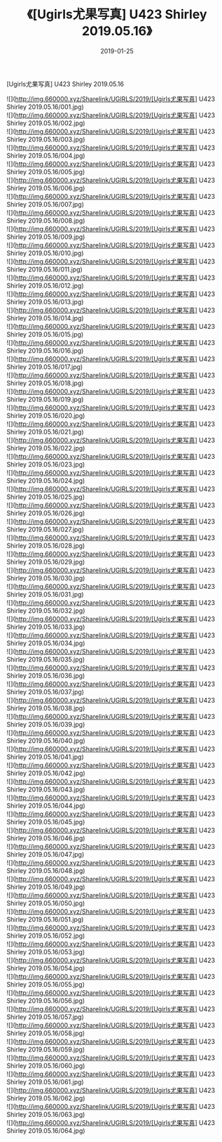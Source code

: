 ﻿---
layout: post
title:  《[Ugirls尤果写真] U423 Shirley 2019.05.16》
date:   2019-01-25
img: http://img.660000.xyz/Sharelink/UGIRLS/2019/[Ugirls尤果写真] U423 Shirley 2019.05.16/000.jpg
categories: [美女, 清纯, 唯美]
---

[Ugirls尤果写真] U423 Shirley 2019.05.16

 ![](http://img.660000.xyz/Sharelink/UGIRLS/2019/[Ugirls尤果写真] U423 Shirley 2019.05.16/001.jpg) <br>![](http://img.660000.xyz/Sharelink/UGIRLS/2019/[Ugirls尤果写真] U423 Shirley 2019.05.16/002.jpg) <br>![](http://img.660000.xyz/Sharelink/UGIRLS/2019/[Ugirls尤果写真] U423 Shirley 2019.05.16/003.jpg) <br>![](http://img.660000.xyz/Sharelink/UGIRLS/2019/[Ugirls尤果写真] U423 Shirley 2019.05.16/004.jpg) <br>![](http://img.660000.xyz/Sharelink/UGIRLS/2019/[Ugirls尤果写真] U423 Shirley 2019.05.16/005.jpg) <br>![](http://img.660000.xyz/Sharelink/UGIRLS/2019/[Ugirls尤果写真] U423 Shirley 2019.05.16/006.jpg) <br>![](http://img.660000.xyz/Sharelink/UGIRLS/2019/[Ugirls尤果写真] U423 Shirley 2019.05.16/007.jpg) <br>![](http://img.660000.xyz/Sharelink/UGIRLS/2019/[Ugirls尤果写真] U423 Shirley 2019.05.16/008.jpg) <br>![](http://img.660000.xyz/Sharelink/UGIRLS/2019/[Ugirls尤果写真] U423 Shirley 2019.05.16/009.jpg) <br>![](http://img.660000.xyz/Sharelink/UGIRLS/2019/[Ugirls尤果写真] U423 Shirley 2019.05.16/010.jpg) <br>![](http://img.660000.xyz/Sharelink/UGIRLS/2019/[Ugirls尤果写真] U423 Shirley 2019.05.16/011.jpg) <br>![](http://img.660000.xyz/Sharelink/UGIRLS/2019/[Ugirls尤果写真] U423 Shirley 2019.05.16/012.jpg) <br>![](http://img.660000.xyz/Sharelink/UGIRLS/2019/[Ugirls尤果写真] U423 Shirley 2019.05.16/013.jpg) <br>![](http://img.660000.xyz/Sharelink/UGIRLS/2019/[Ugirls尤果写真] U423 Shirley 2019.05.16/014.jpg) <br>![](http://img.660000.xyz/Sharelink/UGIRLS/2019/[Ugirls尤果写真] U423 Shirley 2019.05.16/015.jpg) <br>![](http://img.660000.xyz/Sharelink/UGIRLS/2019/[Ugirls尤果写真] U423 Shirley 2019.05.16/016.jpg) <br>![](http://img.660000.xyz/Sharelink/UGIRLS/2019/[Ugirls尤果写真] U423 Shirley 2019.05.16/017.jpg) <br>![](http://img.660000.xyz/Sharelink/UGIRLS/2019/[Ugirls尤果写真] U423 Shirley 2019.05.16/018.jpg) <br>![](http://img.660000.xyz/Sharelink/UGIRLS/2019/[Ugirls尤果写真] U423 Shirley 2019.05.16/019.jpg) <br>![](http://img.660000.xyz/Sharelink/UGIRLS/2019/[Ugirls尤果写真] U423 Shirley 2019.05.16/020.jpg) <br>![](http://img.660000.xyz/Sharelink/UGIRLS/2019/[Ugirls尤果写真] U423 Shirley 2019.05.16/021.jpg) <br>![](http://img.660000.xyz/Sharelink/UGIRLS/2019/[Ugirls尤果写真] U423 Shirley 2019.05.16/022.jpg) <br>![](http://img.660000.xyz/Sharelink/UGIRLS/2019/[Ugirls尤果写真] U423 Shirley 2019.05.16/023.jpg) <br>![](http://img.660000.xyz/Sharelink/UGIRLS/2019/[Ugirls尤果写真] U423 Shirley 2019.05.16/024.jpg) <br>![](http://img.660000.xyz/Sharelink/UGIRLS/2019/[Ugirls尤果写真] U423 Shirley 2019.05.16/025.jpg) <br>![](http://img.660000.xyz/Sharelink/UGIRLS/2019/[Ugirls尤果写真] U423 Shirley 2019.05.16/026.jpg) <br>![](http://img.660000.xyz/Sharelink/UGIRLS/2019/[Ugirls尤果写真] U423 Shirley 2019.05.16/027.jpg) <br>![](http://img.660000.xyz/Sharelink/UGIRLS/2019/[Ugirls尤果写真] U423 Shirley 2019.05.16/028.jpg) <br>![](http://img.660000.xyz/Sharelink/UGIRLS/2019/[Ugirls尤果写真] U423 Shirley 2019.05.16/029.jpg) <br>![](http://img.660000.xyz/Sharelink/UGIRLS/2019/[Ugirls尤果写真] U423 Shirley 2019.05.16/030.jpg) <br>![](http://img.660000.xyz/Sharelink/UGIRLS/2019/[Ugirls尤果写真] U423 Shirley 2019.05.16/031.jpg) <br>![](http://img.660000.xyz/Sharelink/UGIRLS/2019/[Ugirls尤果写真] U423 Shirley 2019.05.16/032.jpg) <br>![](http://img.660000.xyz/Sharelink/UGIRLS/2019/[Ugirls尤果写真] U423 Shirley 2019.05.16/033.jpg) <br>![](http://img.660000.xyz/Sharelink/UGIRLS/2019/[Ugirls尤果写真] U423 Shirley 2019.05.16/034.jpg) <br>![](http://img.660000.xyz/Sharelink/UGIRLS/2019/[Ugirls尤果写真] U423 Shirley 2019.05.16/035.jpg) <br>![](http://img.660000.xyz/Sharelink/UGIRLS/2019/[Ugirls尤果写真] U423 Shirley 2019.05.16/036.jpg) <br>![](http://img.660000.xyz/Sharelink/UGIRLS/2019/[Ugirls尤果写真] U423 Shirley 2019.05.16/037.jpg) <br>![](http://img.660000.xyz/Sharelink/UGIRLS/2019/[Ugirls尤果写真] U423 Shirley 2019.05.16/038.jpg) <br>![](http://img.660000.xyz/Sharelink/UGIRLS/2019/[Ugirls尤果写真] U423 Shirley 2019.05.16/039.jpg) <br>![](http://img.660000.xyz/Sharelink/UGIRLS/2019/[Ugirls尤果写真] U423 Shirley 2019.05.16/040.jpg) <br>![](http://img.660000.xyz/Sharelink/UGIRLS/2019/[Ugirls尤果写真] U423 Shirley 2019.05.16/041.jpg) <br>![](http://img.660000.xyz/Sharelink/UGIRLS/2019/[Ugirls尤果写真] U423 Shirley 2019.05.16/042.jpg) <br>![](http://img.660000.xyz/Sharelink/UGIRLS/2019/[Ugirls尤果写真] U423 Shirley 2019.05.16/043.jpg) <br>![](http://img.660000.xyz/Sharelink/UGIRLS/2019/[Ugirls尤果写真] U423 Shirley 2019.05.16/044.jpg) <br>![](http://img.660000.xyz/Sharelink/UGIRLS/2019/[Ugirls尤果写真] U423 Shirley 2019.05.16/045.jpg) <br>![](http://img.660000.xyz/Sharelink/UGIRLS/2019/[Ugirls尤果写真] U423 Shirley 2019.05.16/046.jpg) <br>![](http://img.660000.xyz/Sharelink/UGIRLS/2019/[Ugirls尤果写真] U423 Shirley 2019.05.16/047.jpg) <br>![](http://img.660000.xyz/Sharelink/UGIRLS/2019/[Ugirls尤果写真] U423 Shirley 2019.05.16/048.jpg) <br>![](http://img.660000.xyz/Sharelink/UGIRLS/2019/[Ugirls尤果写真] U423 Shirley 2019.05.16/049.jpg) <br>![](http://img.660000.xyz/Sharelink/UGIRLS/2019/[Ugirls尤果写真] U423 Shirley 2019.05.16/050.jpg) <br>![](http://img.660000.xyz/Sharelink/UGIRLS/2019/[Ugirls尤果写真] U423 Shirley 2019.05.16/051.jpg) <br>![](http://img.660000.xyz/Sharelink/UGIRLS/2019/[Ugirls尤果写真] U423 Shirley 2019.05.16/052.jpg) <br>![](http://img.660000.xyz/Sharelink/UGIRLS/2019/[Ugirls尤果写真] U423 Shirley 2019.05.16/053.jpg) <br>![](http://img.660000.xyz/Sharelink/UGIRLS/2019/[Ugirls尤果写真] U423 Shirley 2019.05.16/054.jpg) <br>![](http://img.660000.xyz/Sharelink/UGIRLS/2019/[Ugirls尤果写真] U423 Shirley 2019.05.16/055.jpg) <br>![](http://img.660000.xyz/Sharelink/UGIRLS/2019/[Ugirls尤果写真] U423 Shirley 2019.05.16/056.jpg) <br>![](http://img.660000.xyz/Sharelink/UGIRLS/2019/[Ugirls尤果写真] U423 Shirley 2019.05.16/057.jpg) <br>![](http://img.660000.xyz/Sharelink/UGIRLS/2019/[Ugirls尤果写真] U423 Shirley 2019.05.16/058.jpg) <br>![](http://img.660000.xyz/Sharelink/UGIRLS/2019/[Ugirls尤果写真] U423 Shirley 2019.05.16/059.jpg) <br>![](http://img.660000.xyz/Sharelink/UGIRLS/2019/[Ugirls尤果写真] U423 Shirley 2019.05.16/060.jpg) <br>![](http://img.660000.xyz/Sharelink/UGIRLS/2019/[Ugirls尤果写真] U423 Shirley 2019.05.16/061.jpg) <br>![](http://img.660000.xyz/Sharelink/UGIRLS/2019/[Ugirls尤果写真] U423 Shirley 2019.05.16/062.jpg) <br>![](http://img.660000.xyz/Sharelink/UGIRLS/2019/[Ugirls尤果写真] U423 Shirley 2019.05.16/063.jpg) <br>![](http://img.660000.xyz/Sharelink/UGIRLS/2019/[Ugirls尤果写真] U423 Shirley 2019.05.16/064.jpg) <br>